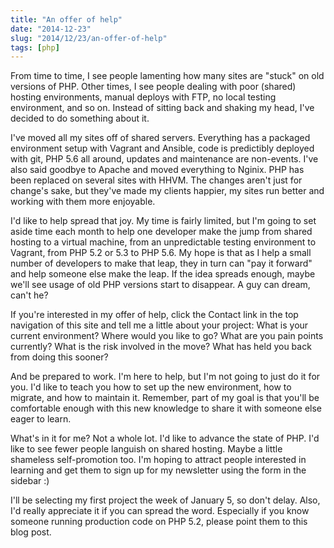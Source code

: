 ```yaml
---
title: "An offer of help"
date: "2014-12-23"
slug: "2014/12/23/an-offer-of-help"
tags: [php]
---
```

From time to time, I see people lamenting how many sites are "stuck" on old versions of PHP. Other times, I see people dealing with poor (shared) hosting environments, manual deploys with FTP, no local testing environment, and so on. Instead of sitting back and shaking my head, I've decided to do something about it.

<!-- more -->
I've moved all my sites off of shared servers. Everything has a packaged environment setup with Vagrant and Ansible, code is predictibly deployed with git, PHP 5.6 all around, updates and maintenance are non-events. I've also said goodbye to Apache and moved everything to Nginix. PHP has been replaced on several sites with HHVM. The changes aren't just for change's sake, but they've made my clients happier, my sites run better and working with them more enjoyable.

I'd like to help spread that joy. My time is fairly limited, but I'm going to set aside time each month to help one developer make the jump from shared hosting to a virtual machine, from an unpredictable testing environment to Vagrant, from PHP 5.2 or 5.3 to PHP 5.6. My hope is that as I help a small number of developers to make that leap, they in turn can "pay it forward" and help someone else make the leap. If the idea spreads enough, maybe we'll see usage of old PHP versions start to disappear. A guy can dream, can't he?

If you're interested in my offer of help, click the Contact link in the top navigation of this site and tell me a little about your project: What is your current environment? Where would you like to go? What are you pain points currently? What is the risk involved in the move? What has held you back from doing this sooner?

And be prepared to work. I'm here to help, but I'm not going to just do it for you. I'd like to teach you how to set up the new environment, how to migrate, and how to maintain it. Remember, part of my goal is that you'll be comfortable enough with this new knowledge to share it with someone else eager to learn.

What's in it for me? Not a whole lot. I'd like to advance the state of PHP. I'd like to see fewer people languish on shared hosting. Maybe a little shameless self-promotion too. I'm hoping to attract people interested in learning and get them to sign up for my newsletter using the form in the sidebar :) 

I'll be selecting my first project the week of January 5, so don't delay. Also, I'd really appreciate it if you can spread the word. Especially if you know someone running production code on PHP 5.2, please point them to this blog post.

